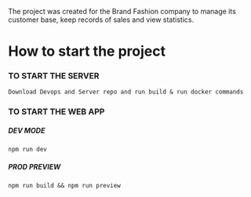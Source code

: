 The project was created for the Brand Fashion company to manage its customer base, keep records of sales and view statistics.

# How to start the project

### TO START THE SERVER

`Download Devops and Server repo and run build & run docker commands`

### TO START THE WEB APP

##### DEV MODE

`npm run dev`

##### PROD PREVIEW

`npm run build && npm run preview`
